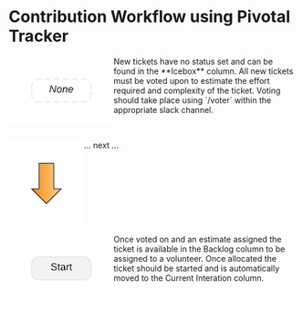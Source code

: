 # Contribution Workflow using Pivotal Tracker

<p><img vertical-align="middle" align="left" src="images/pt_none_button.png">New tickets have no status set and can be found in the **Icebox** column. All new tickets must be voted upon to estimate the effort required and complexity of the ticket.  Voting should take place using `/voter` within the appropriate slack channel.</p>

<br clear='all'/>

<p><img vertical-align="middle" align="left" src="images/pt_down_arrow_small.png"> ... next ...</p>

<br clear='all'/>

<p><img vertical-align="middle" align="left" src="images/pt_start_button.png">Once voted on and an estimate assigned the ticket is available in the Backlog column to be assigned to a volunteer.   Once allocated the ticket should be started and is automatically moved to the Current Interation column. </p>
